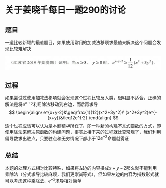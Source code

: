 # 关于姜晓千每日一题290的讨论

## 题目

一道比较新颖的最值题目，如果使用常用的加减法移项求最值来解决这个问题会发现比较难解决

![pic5](.\pic\pic5.jpg)

## 过程

如果尝试过使用加减法移项就会发现这个过程比较反人类，很明显不适合，正确的解法是将$e^{x+y}$利用除法移动到右边，而后再求导
$$
\begin{align}
e^{x+y-2}&\geq\frac{1}{12}(x^2+3y^2)\\
(x^2+3y^2)e^{-(x+y)}&\leq12e^{-2}
\end{align}
$$
这个过程应该可以认为是本题精华所在了，即一种新的构建不定式函数的方式，即使用除法来解决原函数的构建问题，事实上接下来的过程就比较常规了，我们利用偏导数求出驻点，只要驻点和无穷情况下都小于$12e^{-2}$命题就得证

## 总结

本题的处理方式相对比较特殊，如果将左边的内容换成$x+y-2$那么就不能利用乘除法（分式求导比较麻烦，我们更崇尚等式），但如果左边的内容为指数形式就可以考虑这种乘除法，$e^{-x}$求导相对简单

